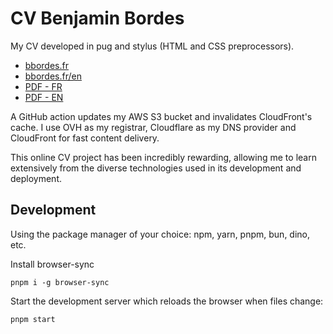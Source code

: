 # CV Benjamin Bordes

My CV developed in pug and stylus (HTML and CSS preprocessors).

- [bbordes.fr](https://bbordes.fr)
- [bbordes.fr/en](https://bbordes.fr/en)
- [PDF - FR](https://bbordes.fr/CV%20Benjamin%20Bordes%202025.pdf)
- [PDF - EN](https://bbordes.fr/en/CV%20Benjamin%20Bordes%202025.en.pdf)

A GitHub action updates my AWS S3 bucket and invalidates CloudFront's cache.
I use OVH as my registrar, Cloudflare as my DNS provider and CloudFront for fast content delivery.

This online CV project has been incredibly rewarding, allowing me to learn extensively from the diverse technologies used in its development and deployment.

## Development

Using the package manager of your choice: npm, yarn, pnpm, bun, dino, etc.

Install browser-sync

```shell
pnpm i -g browser-sync
```

Start the development server which reloads the browser when files change:

```shell
pnpm start
```
